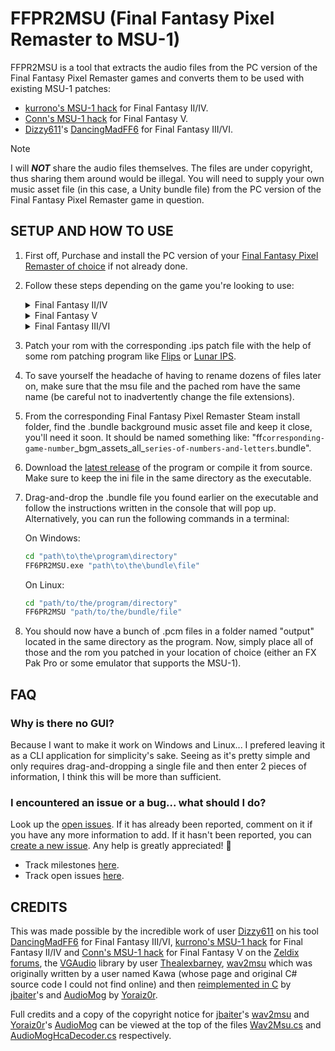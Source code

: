# FFPR2MSU (Final Fantasy Pixel Remaster to MSU-1)

FFPR2MSU is a tool that extracts the audio files from the PC version of the Final Fantasy Pixel Remaster games and converts them to be used with existing MSU-1 patches:

- [kurrono's MSU-1 hack](https://www.zeldix.net/t1952-final-fantasy-iv-j-final-fantasy-ii-us) for Final Fantasy II/IV.
- [Conn's MSU-1 hack](https://www.zeldix.net/t2070-final-fantasy-v) for Final Fantasy V.
- [Dizzy611](../../../../Dizzy611)'s [DancingMadFF6](../../../../Dizzy611/DancingMadFF6) for Final Fantasy III/VI.

> [!NOTE]
> I will <b><i>NOT</i></b> share the audio files themselves. The files are under copyright, thus sharing them around would be illegal. You will need to supply your own music asset file (in this case, a Unity bundle file) from the PC version of the Final Fantasy Pixel Remaster game in question.

## SETUP AND HOW TO USE

1. First off, Purchase and install the PC version of your [Final Fantasy Pixel Remaster of choice](https://store.steampowered.com/bundle/21478/FINAL_FANTASY_IVI_Bundle/) if not already done.
2. Follow these steps depending on the game you're looking to use:
   <details>
   <summary>Final Fantasy II/IV</summary>

     1. Download the [files for the MSU-1 hack](http://bszelda.zeldalegends.net/stuff/Con/ff2j_msu1.zip). ([Here](https://www.zeldix.net/t1952-final-fantasy-iv-j-final-fantasy-ii-us) is the link to the page on the Zeldix forums if the other link is broken)
     2. Extract the archive.
     3. Retrieve the .ips and .msu files.

   </details>

   <details>
   <summary>Final Fantasy V</summary>

     1. Download the [files for the MSU-1 hack](https://drive.google.com/open?id=1o2XQfHcLWnFp6c8KJsa6HOKgLL51tQO5). ([Here](https://www.zeldix.net/t2070-final-fantasy-v) is the link to the page on the Zeldix forums if the other link is broken)
     2. Extract the archive.
     3. Retrieve the .ips and .msu files.

   </details>

   <details>
   <summary>Final Fantasy III/VI</summary>

     1. From user's [Dizzy611](../../../../Dizzy611)'s [DancingMadFF6](../../../../Dizzy611/DancingMadFF6) repository here on Github, download the [.ips file](../../../../Dizzy611/DancingMadFF6/tree/master/patch/ff3msu.ips) and the [.msu file](../../../../Dizzy611/DancingMadFF6/tree/master/patch/ff3msu.msu). If the links are broken, at the time of writing this, they are located in the ["patch" folder on the master branch](../../../../Dizzy611/DancingMadFF6/tree/master/patch).

   </details>
3. Patch your rom with the corresponding .ips patch file with the help of some rom patching program like [Flips](https://www.romhacking.net/utilities/1040/) or [Lunar IPS](https://www.romhacking.net/utilities/240/).
4. To save yourself the headache of having to rename dozens of files later on, make sure that the msu file and the pached rom have the same name (be careful not to inadvertently change the file extensions).
5. From the corresponding Final Fantasy Pixel Remaster Steam install folder, find the .bundle background music asset file and keep it close, you'll need it soon. It should be named something like: "ff`corresponding-game-number`\_bgm\_assets_all\_`series-of-numbers-and-letters`.bundle".
6. Download the [latest release](releases/latest) of the program or compile it from source. Make sure to keep the ini file in the same directory as the executable.
7. Drag-and-drop the .bundle file you found earlier on the executable and follow the instructions written in the console that will pop up. Alternatively, you can run the following commands in a terminal:

   On Windows:

   ```bat
   cd "path\to\the\program\directory"
   FF6PR2MSU.exe "path\to\the\bundle\file"
   ```

   On Linux:

   ```bash
   cd "path/to/the/program/directory"
   FF6PR2MSU "path/to/the/bundle/file"
   ```

8. You should now have a bunch of .pcm files in a folder named "output" located in the same directory as the program. Now, simply place all of those and the rom you patched in your location of choice (either an FX Pak Pro or some emulator that supports the MSU-1).

## FAQ

### Why is there no GUI?

Because I want to make it work on Windows and Linux... I prefered leaving it as a CLI application for simplicity's sake. Seeing as it's pretty simple and only requires drag-and-dropping a single file and then enter 2 pieces of information, I think this will be more than sufficient.

### I encountered an issue or a bug... what should I do?

Look up the [open issues](../../issues). If it has already been reported, comment on it if you have any more information to add. If it hasn't been reported, you can [create a new issue](../../issues/new). Any help is greatly appreciated! :slightly_smiling_face:

- Track milestones [here](../../milestones?state=open).
- Track open issues [here](../../issues?q=is%3Aissue+is%3Aopen).

## CREDITS

This was made possible by the incredible work of user [Dizzy611](../../../../Dizzy611) on his tool [DancingMadFF6](../../../../Dizzy611/DancingMadFF6) for Final Fantasy III/VI, [kurrono's MSU-1 hack](https://www.zeldix.net/t1952-final-fantasy-iv-j-final-fantasy-ii-us) for Final Fantasy II/IV and [Conn's MSU-1 hack](https://www.zeldix.net/t2070-final-fantasy-v) for Final Fantasy V on the [Zeldix forums](https://www.zeldix.net/), the [VGAudio](../../../../Thealexbarney/VGAudio) library by user [Thealexbarney](../../../../Thealexbarney), [wav2msu](../../../../jbaiter/wav2msu) which was originally written by a user named Kawa (whose page and original C# source code I could not find online) and then [reimplemented in C](../../../../jbaiter/wav2msu) by [jbaiter](../../../../jbaiter)'s and [AudioMog](../../../../Yoraiz0r/AudioMog) by [Yoraiz0r](../../../../Yoraiz0r).

Full credits and a copy of the copyright notice for [jbaiter](../../../../jbaiter)'s [wav2msu](../../../../jbaiter/wav2msu) and [Yoraiz0r](../../../../Yoraiz0r)'s [AudioMog](../../../../Yoraiz0r/AudioMog) can be viewed at the top of the files [Wav2Msu.cs](FF6PR2MSU/Wav2Msu.cs) and [AudioMogHcaDecoder.cs](FF6PR2MSU/AudioMogHcaDecoder.cs) respectively.
